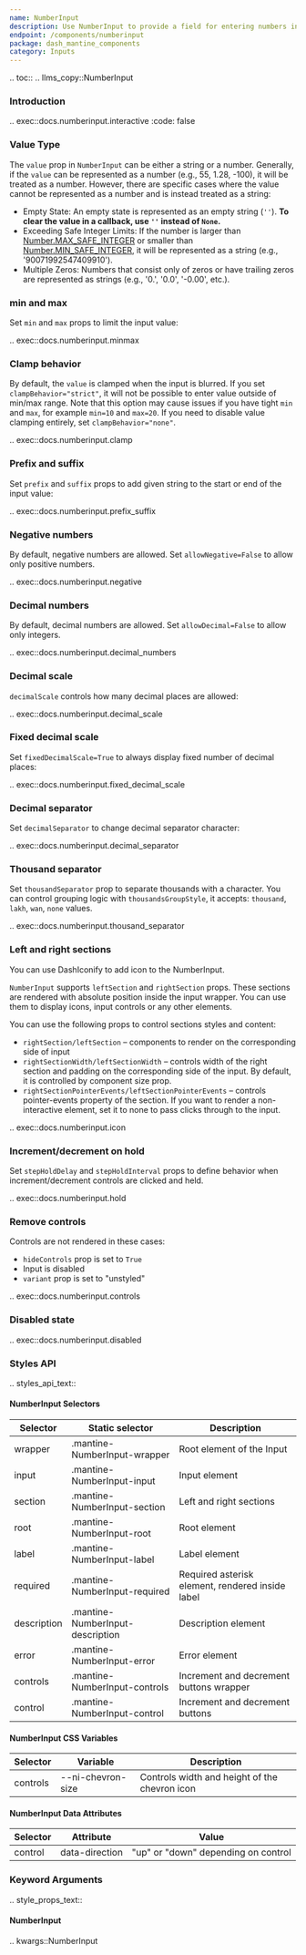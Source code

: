 ```yaml
---
name: NumberInput
description: Use NumberInput to provide a field for entering numbers in your app with ability to set min, max and step.
endpoint: /components/numberinput
package: dash_mantine_components
category: Inputs
---
```


.. toc::
.. llms_copy::NumberInput

### Introduction

.. exec::docs.numberinput.interactive
    :code: false


### Value Type

The `value` prop in `NumberInput` can be either a string or a number. Generally, if the `value` can be represented as 
a number (e.g., 55, 1.28, -100), it will be treated as a number. However, there are specific cases where the value 
cannot be represented as a number and is instead treated as a string:

 - Empty State: An empty state is represented as an empty string (`''`). **To clear the value in a callback, use `''` instead of `None`.**
- Exceeding Safe Integer Limits: If the number is larger than [Number.MAX_SAFE_INTEGER](https://developer.mozilla.org/en-US/docs/Web/JavaScript/Reference/Global_Objects/Number/MAX_SAFE_INTEGER) 
or smaller than [Number.MIN_SAFE_INTEGER](https://developer.mozilla.org/en-US/docs/Web/JavaScript/Reference/Global_Objects/Number/MIN_SAFE_INTEGER),
it will be represented as a string (e.g., '90071992547409910').
- Multiple Zeros: Numbers that consist only of zeros or have trailing zeros are represented as strings (e.g., '0.', '0.0', '-0.00', etc.).


### min and max

Set `min` and `max` props to limit the input value:


.. exec::docs.numberinput.minmax

### Clamp behavior
By default, the `value` is clamped when the input is blurred. If you set `clampBehavior="strict"`, it will not be
possible to enter value outside of min/max range. Note that this option may cause issues if you have tight
`min` and `max`, for example `min=10` and `max=20`. If you need to disable value clamping entirely, set `clampBehavior="none"`.

.. exec::docs.numberinput.clamp

### Prefix and suffix
Set `prefix` and `suffix` props to add given string to the start or end of the input value:


.. exec::docs.numberinput.prefix_suffix

### Negative numbers
By default, negative numbers are allowed. Set `allowNegative=False` to allow only positive numbers.

.. exec::docs.numberinput.negative


### Decimal numbers
By default, decimal numbers are allowed. Set `allowDecimal=False` to allow only integers.

.. exec::docs.numberinput.decimal_numbers

### Decimal scale
`decimalScale` controls how many decimal places are allowed:

.. exec::docs.numberinput.decimal_scale

### Fixed decimal scale
Set `fixedDecimalScale=True` to always display fixed number of decimal places:


.. exec::docs.numberinput.fixed_decimal_scale

### Decimal separator
Set `decimalSeparator` to change decimal separator character:

.. exec::docs.numberinput.decimal_separator


### Thousand separator
Set `thousandSeparator` prop to separate thousands with a character. You can control
grouping logic with `thousandsGroupStyle`, it accepts: `thousand`, `lakh`, `wan`, `none` values.

.. exec::docs.numberinput.thousand_separator



### Left and right sections

You can use DashIconify to add icon to the NumberInput.

`NumberInput` supports `leftSection` and `rightSection` props. These sections are rendered with absolute position 
inside the input wrapper. You can use them to display icons, input controls or any other elements.

You can use the following props to control sections styles and content:

- `rightSection/leftSection` – components to render on the corresponding side of input
- `rightSectionWidth/leftSectionWidth` – controls width of the right section and padding on the corresponding side of the input. By default, it is controlled by component size prop.
- `rightSectionPointerEvents/leftSectionPointerEvents` – controls pointer-events property of the section. If you want to render a non-interactive element, set it to none to pass clicks through to the input.

.. exec::docs.numberinput.icon


### Increment/decrement on hold

Set `stepHoldDelay` and `stepHoldInterval` props to define behavior when increment/decrement controls are clicked and 
held.

.. exec::docs.numberinput.hold


### Remove controls

Controls are not rendered in these cases:

- `hideControls` prop is set to `True`
- Input is disabled
- `variant` prop is set to "unstyled"

.. exec::docs.numberinput.controls

### Disabled state

.. exec::docs.numberinput.disabled

### Styles API

.. styles_api_text::

#### NumberInput Selectors

| Selector    | Static selector                | Description                                      |
|-------------|--------------------------------|--------------------------------------------------|
| wrapper     | .mantine-NumberInput-wrapper   | Root element of the Input                        |
| input       | .mantine-NumberInput-input     | Input element                                    |
| section     | .mantine-NumberInput-section   | Left and right sections                          |
| root        | .mantine-NumberInput-root      | Root element                                     |
| label       | .mantine-NumberInput-label     | Label element                                    |
| required    | .mantine-NumberInput-required  | Required asterisk element, rendered inside label |
| description | .mantine-NumberInput-description | Description element                              |
| error       | .mantine-NumberInput-error     | Error element                                    |
| controls    | .mantine-NumberInput-controls  | Increment and decrement buttons wrapper          |
| control     | .mantine-NumberInput-control   | Increment and decrement buttons                  |

#### NumberInput CSS Variables

| Selector  | Variable            | Description                                 |
|-----------|----------------------|---------------------------------------------|
| controls  | --ni-chevron-size    | Controls width and height of the chevron icon |

#### NumberInput Data Attributes

| Selector | Attribute       | Value                               |
|----------|------------------|-------------------------------------|
| control  | data-direction   | "up" or "down" depending on control |



### Keyword Arguments
.. style_props_text::

#### NumberInput

.. kwargs::NumberInput
